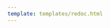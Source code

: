 ```yaml
---
template: templates/redoc.html
---
```


<redoc spec-url='https://raw.githubusercontent.com/wso2/apk/main/runtime/config-deployer-service/ballerina/resources/artifact-generator-api.yaml'></redoc>
<script src="https://cdn.jsdelivr.net/npm/redoc@next/bundles/redoc.standalone.js"> </script>
